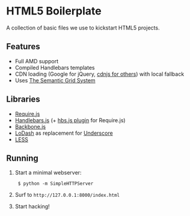 HTML5 Boilerplate
=================

A collection of basic files we use to kickstart HTML5 projects.

Features
--------
* Full AMD support
* Compiled Handlebars templates
* CDN loading (Google for jQuery, [cdnjs for others](http://cdnjs.com/)) with local fallback
* Uses [The Semantic Grid System](http://semantic.gs/)

Libraries
---------
* [Require.js](http://requirejs.org/)
* [Handlebars.js](http://handlebarsjs.com/) (+ [hbs.js plugin](https://github.com/SlexAxton/require-handlebars-plugin) for Require.js)
* [Backbone.js](http://backbonejs.org/)
* [LoDash](http://lodash.com/) as replacement for [Underscore](http://underscorejs.org/)
* [LESS](http://lesscss.org/)

Running
-------
1. Start a minimal webserver:

        $ python -m SimpleHTTPServer

2. Surf to `http://127.0.0.1:8000/index.html`

3. Start hacking!